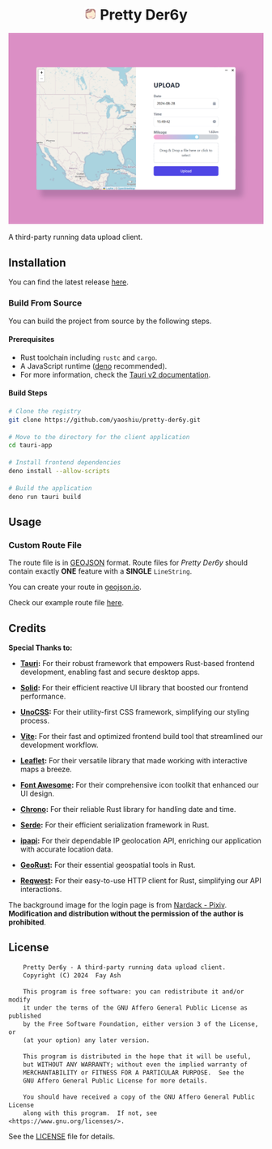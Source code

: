 <!-- markdownlint-configure-file
line-length: false
MD033:
  allowed_elements: [img, h1]
 -->

<h1 align=center>
    <img src="./assets/icon.svg" alt="icon" width="24" height="24" />
    Pretty Der6y
</h1>

![image](./docs/images/image.png)

A third-party running data upload client.

## Installation

You can find the latest release [here](https://github.com/yaoshiu/pretty-der6y/releases/latest).

### Build From Source

You can build the project from source by the following steps.

#### Prerequisites

- Rust toolchain including `rustc` and `cargo`.
- A JavaScript runtime ([deno](https://deno.com) recommended).
- For more information, check the [Tauri v2 documentation](https://v2.tauri.app/start/prerequisites/).

#### Build Steps

```bash
# Clone the registry
git clone https://github.com/yaoshiu/pretty-der6y.git

# Move to the directory for the client application
cd tauri-app

# Install frontend dependencies
deno install --allow-scripts

# Build the application
deno run tauri build
```

## Usage

### Custom Route File

The route file is in [GEOJSON](https://geojson.org) format. Route files for _Pretty Der6y_ should contain exactly **ONE** feature with a **SINGLE** `LineString`.

You can create your route in [geojson.io](https://geojson.io).

Check our example route file [here](./assets/map.geojson).

## Credits

**Special Thanks to:**

- **[Tauri](https://tauri.app):** For their robust framework that empowers Rust-based frontend development, enabling fast and secure desktop apps.
  
- **[Solid](https://solidjs.com):** For their efficient reactive UI library that boosted our frontend performance.
  
- **[UnoCSS](https://unocss.dev):** For their utility-first CSS framework, simplifying our styling process.
  
- **[Vite](https://vitejs.dev):** For their fast and optimized frontend build tool that streamlined our development workflow.
  
- **[Leaflet](https://leafletjs.com):** For their versatile library that made working with interactive maps a breeze.
  
- **[Font Awesome](https://fontawesome.com):** For their comprehensive icon toolkit that enhanced our UI design.
  
- **[Chrono](https://github.com/chronotope/chrono):** For their reliable Rust library for handling date and time.
  
- **[Serde](https://serde.rs):** For their efficient serialization framework in Rust.
  
- **[ipapi](https://ipapi.co):** For their dependable IP geolocation API, enriching our application with accurate location data.
  
- **[GeoRust](https://georust.org):** For their essential geospatial tools in Rust.
  
- **[Reqwest](https://docs.rs/reqwest):** For their easy-to-use HTTP client for Rust, simplifying our API interactions.

The background image for the login page is from [Nardack - Pixiv](https://www.pixiv.net/artworks/89657320).
**Modification and distribution without the permission of the author is prohibited**.

## License

```text
    Pretty Der6y - A third-party running data upload client.
    Copyright (C) 2024  Fay Ash

    This program is free software: you can redistribute it and/or modify
    it under the terms of the GNU Affero General Public License as published
    by the Free Software Foundation, either version 3 of the License, or
    (at your option) any later version.

    This program is distributed in the hope that it will be useful,
    but WITHOUT ANY WARRANTY; without even the implied warranty of
    MERCHANTABILITY or FITNESS FOR A PARTICULAR PURPOSE.  See the
    GNU Affero General Public License for more details.

    You should have received a copy of the GNU Affero General Public License
    along with this program.  If not, see <https://www.gnu.org/licenses/>.
```

See the [LICENSE](./LICENSE) file for details.
